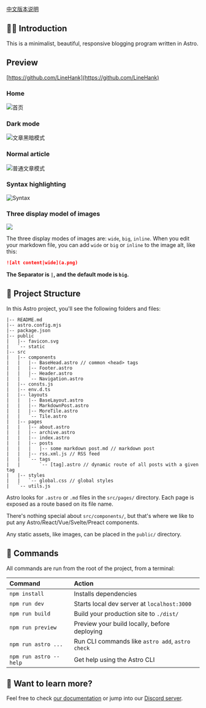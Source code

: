 
[中文版本说明](./README_CN.md)

## 👏🏻 Introduction

This is a minimalist, beautiful, responsive blogging program written in Astro.

## Preview

[https://github.com/LineHank](https://github.com/LineHank)  

### Home

![首页](./public/preview/preview_index.png)

### Dark mode

![文章黑暗模式](./public/preview/preview_dark.png?)

### Normal article

![普通文章模式](./public/preview/preview_light.png)

### Syntax highlighting

![Syntax](./public/preview/preview_syntaxHighlighting.png)

### Three display model of images

![](./public/preview/preview_different_mode.png)

The three display modes of images are: `wide`, `big`, `inline`.
When you edit your markdown file, you can add `wide` or `big` or `inline` to the image alt, like this:

```markdown
![alt content|wide](a.png)
```

<strong>The Separator is `|`, and the default mode is `big`.</strong>

## 🚀 Project Structure

In this Astro project, you'll see the following folders and files:

```
|-- README.md
|-- astro.config.mjs
|-- package.json
|-- public
|   |-- favicon.svg
|   `-- static
|-- src
|   |-- components
|   |   |-- BaseHead.astro // common <head> tags
|   |   |-- Footer.astro
|   |   |-- Header.astro
|   |   `-- Navigation.astro
|   |-- consts.js
|   |-- env.d.ts
|   |-- layouts
|   |   |-- BaseLayout.astro
|   |   |-- MarkdownPost.astro
|   |   |-- MoreTile.astro
|   |   `-- Tile.astro
|   |-- pages
|   |   |-- about.astro
|   |   |-- archive.astro
|   |   |-- index.astro
|   |   |-- posts 
|   |   |   |-- some markdown post.md // markdown post 
|   |   |-- rss.xml.js // RSS feed
|   |   `-- tags
|   |       `-- [tag].astro // dynamic route of all posts with a given tag
|   |-- styles
|   |   `-- global.css // global styles
|   `-- utils.js
```

Astro looks for `.astro` or `.md` files in the `src/pages/` directory. Each page is exposed as a route based on its file name.

There's nothing special about `src/components/`, but that's where we like to put any Astro/React/Vue/Svelte/Preact components.

Any static assets, like images, can be placed in the `public/` directory.

## 🧞 Commands

All commands are run from the root of the project, from a terminal:

| Command                | Action                                           |
| :--------------------- | :----------------------------------------------- |
| `npm install`          | Installs dependencies                            |
| `npm run dev`          | Starts local dev server at `localhost:3000`      |
| `npm run build`        | Build your production site to `./dist/`          |
| `npm run preview`      | Preview your build locally, before deploying     |
| `npm run astro ...`    | Run CLI commands like `astro add`, `astro check` |
| `npm run astro --help` | Get help using the Astro CLI                     |

## 👀 Want to learn more?

Feel free to check [our documentation](https://docs.astro.build) or jump into our [Discord server](https://astro.build/chat).
